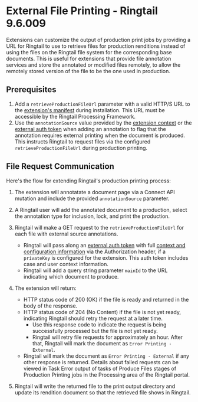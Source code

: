 # External File Printing - Ringtail 9.6.009
Extensions can customize the output of production print jobs by providing a URL for Ringtail to use to retrieve files for production renditions instead of using the files on the Ringtail file system for the corresponding base documents. This is useful for extensions that provide file annotation services and store the annotated or modified files remotely, to allow the remotely stored version of the file to be the one used in production.

## Prerequisites
1. Add a `retrieveProductionFileUrl` parameter with a valid HTTP/S URL to the [extension's manifest](ExtensionManifest.md) during installation. This URL must be accessible by the Ringtail Processing Framework.
1. Use the `annotationSource` value provided by the [extension context](API.md#context) or the [external auth token](AuthWithJWTs.md) when adding an annotation to flag that the annotation requires external printing when the document is produced. This instructs Ringtail to request files via the configured `retrieveProductionFileUrl` during production printing.

## File Request Communication
Here's the flow for extending Ringtail's production printing process:

1. The extension will annotatate a document page via a Connect API mutation and include the provided `annotationSource` parameter.

1. A Ringtail user will add the annotated document to a production, select the annotation type for inclusion, lock, and print the production.

1. Ringtail will make a GET request to the `retrieveProductionFileUrl` for each file with external source annotations.
   - Ringtail will pass along an [external auth token](AuthWithJWTs.md) with full [context and configuration information](AuthWithJWTs.md) via the Authorization header, if a `privateKey` is configured for the extension. This auth token includes case and user context information.
   - Ringtail will add a query string parameter `mainId` to the URL indicating which document to produce.

1. The extension will return:
   - HTTP status code of 200 (OK) if the file is ready and returned in the body of the response.
   - HTTP status code of 204 (No Content) if the file is not yet ready, indicating Ringtail should retry the request at a later time.
      - Use this response code to indicate the request is being successfully processed but the file is not yet ready.
      - Ringtail will retry file requests for approximately an hour. After that, Ringtail will mark the document as `Error Printing - External`.
   - Ringtail will mark the document as `Error Printing - External` if any other response is returned. Details about failed requests can be viewed in Task Error output of tasks of Produce Files stages of Production Printing jobs in the Processing area of the Ringtail portal.

1. Ringtail will write the returned file to the print output directory and update its rendition document so that the retrieved file shows in Ringtail.
